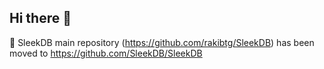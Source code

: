 ## Hi there 👋

📣 SleekDB main repository (https://github.com/rakibtg/SleekDB) has been moved to https://github.com/SleekDB/SleekDB 
